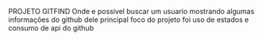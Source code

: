 PROJETO GITFIND
Onde e possivel buscar um usuario mostrando algumas informações do github dele
principal foco do projeto foi uso de estados e consumo de api do github

